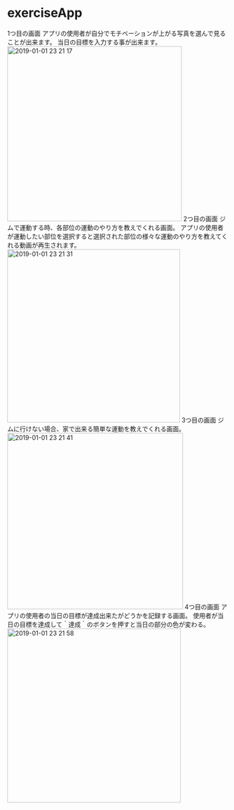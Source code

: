 # exerciseApp

1つ目の画面
アプリの使用者が自分でモチベーションが上がる写真を選んで見ることが出来ます。
当日の目標を入力する事が出来ます。
<img width="398" alt="2019-01-01 23 21 17" src="https://user-images.githubusercontent.com/45877091/50573707-65b8e500-0e1c-11e9-9a39-c6e3bfedfdf2.png">
2つ目の画面
ジムで運動する時、各部位の運動のやり方を教えでくれる画面。
アプリの使用者が運動したい部位を選択すると選択された部位の様々な運動のやり方を教えてくれる動画が再生されます。
<img width="394" alt="2019-01-01 23 21 31" src="https://user-images.githubusercontent.com/45877091/50573794-d7456300-0e1d-11e9-9b0a-fb674c328881.png">
3つ目の画面
ジムに行けない場合、家で出来る簡単な運動を教えでくれる画面。
<img width="401" alt="2019-01-01 23 21 41" src="https://user-images.githubusercontent.com/45877091/50573808-1bd0fe80-0e1e-11e9-9723-53e058b10248.png">
4つ目の画面
アプリの使用者の当日の目標が達成出来たがどうかを記録する画面。
使用者が当日の目標を達成して｀達成｀のボタンを押すと当日の部分の色が変わる。
<img width="396" alt="2019-01-01 23 21 58" src="https://user-images.githubusercontent.com/45877091/50573833-ae719d80-0e1e-11e9-908a-908647cb966e.png">
